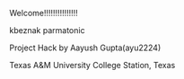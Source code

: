 Welcome!!!!!!!!!!!!!!!

kbeznak parmatonic 

Project Hack by Aayush Gupta(ayu2224)

Texas A&M University
College Station, Texas 
